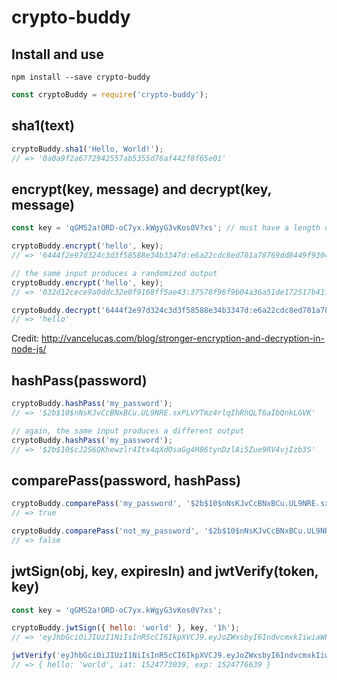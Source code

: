 # crypto-buddy

## Install and use

`npm install --save crypto-buddy`

```javascript
const cryptoBuddy = require('crypto-buddy');
```


## sha1(text)

```javascript
cryptoBuddy.sha1('Hello, World!');
// => '0a0a9f2a6772942557ab5355d76af442f8f65e01'
```


## encrypt(key, message) and decrypt(key, message)

```javascript
const key = 'qGMS2a!ORD-oC7yx.kWgyG3vKos0V?xs'; // must have a length of 32

cryptoBuddy.encrypt('hello', key);
// => '6444f2e97d324c3d3f58588e34b3347d:e6a22cdc8ed701a78769dd8449f9304d'

// the same input produces a randomized output
cryptoBuddy.encrypt('hello', key);
// => '032d12cece9a0ddc32e0f9168ff5ae43:37578f96f9b04a36a51de172517b41f4'

cryptoBuddy.decrypt('6444f2e97d324c3d3f58588e34b3347d:e6a22cdc8ed701a78769dd8449f9304d', key);
// => 'hello'
```

Credit: http://vancelucas.com/blog/stronger-encryption-and-decryption-in-node-js/


## hashPass(password)

```javascript
cryptoBuddy.hashPass('my_password');
// => '$2b$10$nNsKJvCcBNxBCu.UL9NRE.sxPLVYTmz4rlqIhRhQLT6aIbQnkLGVK'

// again, the same input produces a different output
cryptoBuddy.hashPass('my_password');
// => '$2b$10$cJ2S6QKhewzlr4Itx4qXdOsaGg4H86tynDzlAi5Zue9RV4vjIzb3S'
```

## comparePass(password, hashPass)

```javascript
cryptoBuddy.comparePass('my_password', '$2b$10$nNsKJvCcBNxBCu.UL9NRE.sxPLVYTmz4rlqIhRhQLT6aIbQnkLGVK');
// => true

cryptoBuddy.comparePass('not_my_password', '$2b$10$nNsKJvCcBNxBCu.UL9NRE.sxPLVYTmz4rlqIhRhQLT6aIbQnkLGVK');
// => false
```

## jwtSign(obj, key, expiresIn) and jwtVerify(token, key)

```javascript
const key = 'qGMS2a!ORD-oC7yx.kWgyG3vKos0V?xs';

cryptoBuddy.jwtSign({ hello: 'world' }, key, '1h');
// => 'eyJhbGciOiJIUzI1NiIsInR5cCI6IkpXVCJ9.eyJoZWxsbyI6IndvcmxkIiwiaWF0IjoxNTI0NzczMDM5LCJleHAiOjE1MjQ3NzY2Mzl9.hqRA1Ws2BJ6c_IiUzeS6t1ECBb6CzngcYefmIcxRSL8'

jwtVerify('eyJhbGciOiJIUzI1NiIsInR5cCI6IkpXVCJ9.eyJoZWxsbyI6IndvcmxkIiwiaWF0IjoxNTI0NzczMDM5LCJleHAiOjE1MjQ3NzY2Mzl9.hqRA1Ws2BJ6c_IiUzeS6t1ECBb6CzngcYefmIcxRSL8', key)
// => { hello: 'world', iat: 1524773039, exp: 1524776639 }
```

